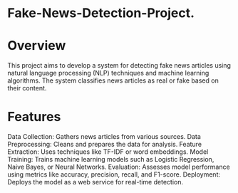 # Fake-News-Detection-Project.

# Overview
This project aims to develop a system for detecting fake news articles using natural language processing (NLP) techniques and machine learning algorithms. The system classifies news articles as real or fake based on their content.

# Features
Data Collection: Gathers news articles from various sources.
Data Preprocessing: Cleans and prepares the data for analysis.
Feature Extraction: Uses techniques like TF-IDF or word embeddings.
Model Training: Trains machine learning models such as Logistic Regression, Naive Bayes, or Neural Networks.
Evaluation: Assesses model performance using metrics like accuracy, precision, recall, and F1-score.
Deployment: Deploys the model as a web service for real-time detection.

